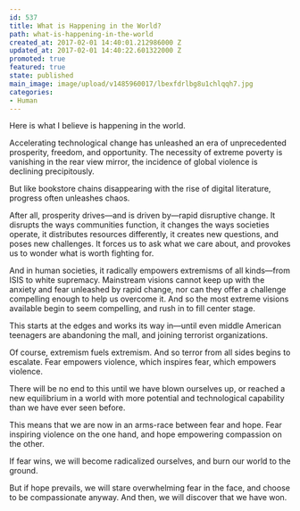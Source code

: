 ```yaml
---
id: 537
title: What is Happening in the World?
path: what-is-happening-in-the-world
created_at: 2017-02-01 14:40:01.212986000 Z
updated_at: 2017-02-01 14:40:22.601322000 Z
promoted: true
featured: true
state: published
main_image: image/upload/v1485960017/lbexfdrlbg8u1chlqqh7.jpg
categories:
- Human
---
```

Here is what I believe is happening in the world. 

Accelerating technological change has unleashed an era of unprecedented prosperity, freedom, and opportunity. The necessity of extreme poverty is vanishing in the rear view mirror, the incidence of global violence is declining precipitously. 

But like bookstore chains disappearing with the rise of digital literature, progress often unleashes chaos. 

After all, prosperity drives—and is driven by—rapid disruptive change. It disrupts the ways communities function, it changes the ways societies operate, it distributes resources differently, it creates new questions, and poses new challenges. It forces us to ask what we care about, and provokes us to wonder what is worth fighting for. 

And in human societies, it radically empowers extremisms of all kinds—from ISIS to white supremacy. Mainstream visions cannot keep up with the anxiety and fear unleashed by rapid change, nor can they offer a challenge compelling enough to help us overcome it. And so the most extreme visions available begin to seem compelling, and rush in to fill center stage. 

This starts at the edges and works its way in—until even middle American teenagers are abandoning the mall, and joining terrorist organizations. 

Of course, extremism fuels extremism. And so terror from all sides begins to escalate. Fear empowers violence, which inspires fear, which empowers violence. 

There will be no end to this until we have blown ourselves up, or reached a new equilibrium in a world with more potential and technological capability than we have ever seen before. 

This means that we are now in an arms-race between fear and hope. Fear inspiring violence on the one hand, and hope empowering compassion on the other. 

If fear wins, we will become radicalized ourselves, and burn our world to the ground. 

But if hope prevails, we will stare overwhelming fear in the face, and choose to be compassionate anyway. And then, we will discover that we have won. 
